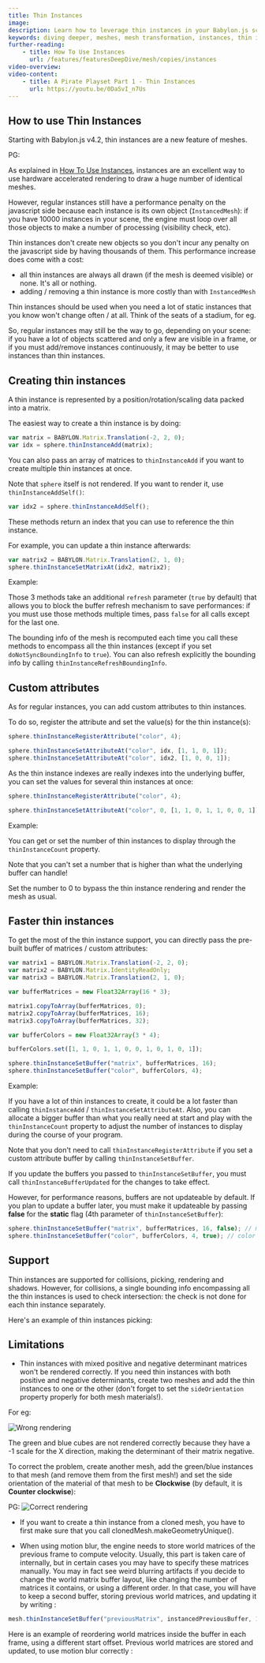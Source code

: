 ```yaml
---
title: Thin Instances
image: 
description: Learn how to leverage thin instances in your Babylon.js scenes.
keywords: diving deeper, meshes, mesh transformation, instances, thin instances
further-reading:
    - title: How To Use Instances
      url: /features/featuresDeepDive/mesh/copies/instances
video-overview:
video-content:
    - title: A Pirate Playset Part 1 - Thin Instances
      url: https://youtu.be/0DaSvI_n7Us
---
```


## How to use Thin Instances
Starting with Babylon.js v4.2, thin instances are a new feature of meshes.

PG: <Playground id="#V1JE4Z#1" title="Thin Instances Example" description="Simple example of using thin instances."/>

As explained in [How To Use Instances](/features/featuresDeepDive/mesh/copies/instances), instances are an excellent way to use hardware accelerated rendering to draw a huge number of identical meshes.

However, regular instances still have a performance penalty on the javascript side because each instance is its own object (`InstancedMesh`): if you have 10000 instances in your scene, the engine must loop over all those objects to make a number of processing (visibility check, etc).

Thin instances don't create new objects so you don't incur any penalty on the javascript side by having thousands of them. This performance increase does come with a cost:
* all thin instances are always all drawn (if the mesh is deemed visible) or none. It's all or nothing.
* adding / removing a thin instance is more costly than with `InstancedMesh`

Thin instances should be used when you need a lot of static instances that you know won't change often / at all. Think of the seats of a stadium, for eg.

So, regular instances may still be the way to go, depending on your scene: if you have a lot of objects scattered and only a few are visible in a frame, or if you must add/remove instances continuously, it may be better to use instances than thin instances.

<Youtube id="0DaSvI_n7Us"/>

## Creating thin instances
A thin instance is represented by a position/rotation/scaling data packed into a matrix.

The easiest way to create a thin instance is by doing:
```javascript
var matrix = BABYLON.Matrix.Translation(-2, 2, 0);
var idx = sphere.thinInstanceAdd(matrix);
```

You can also pass an array of matrices to `thinInstanceAdd` if you want to create multiple thin instances at once.

Note that `sphere` itself is not rendered. If you want to render it, use `thinInstanceAddSelf()`:
```javascript
var idx2 = sphere.thinInstanceAddSelf();
```

These methods return an index that you can use to reference the thin instance.

For example, you can update a thin instance afterwards:
```javascript
var matrix2 = BABYLON.Matrix.Translation(2, 1, 0);
sphere.thinInstanceSetMatrixAt(idx2, matrix2);
```

Example: <Playground id="#217750" title="Creating Thin Instances" description="Simple example of creating thin instances."/>

Those 3 methods take an additional `refresh` parameter (`true` by default) that allows you to block the buffer refresh mechanism to save performances: if you must use those methods multiple times, pass `false` for all calls except for the last one.

The bounding info of the mesh is recomputed each time you call these methods to encompass all the thin instances (except if you set `doNotSyncBoundingInfo` to `true`). You can also refresh explicitly the bounding info by calling `thinInstanceRefreshBoundingInfo`.

## Custom attributes
As for regular instances, you can add custom attributes to thin instances.

To do so, register the attribute and set the value(s) for the thin instance(s):
```typescript
sphere.thinInstanceRegisterAttribute("color", 4);

sphere.thinInstanceSetAttributeAt("color", idx, [1, 1, 0, 1]);
sphere.thinInstanceSetAttributeAt("color", idx2, [1, 0, 0, 1]);
```

As the thin instance indexes are really indexes into the underlying buffer, you can set the values for several thin instances at once:
```typescript
sphere.thinInstanceRegisterAttribute("color", 4);

sphere.thinInstanceSetAttributeAt("color", 0, [1, 1, 0, 1, 1, 0, 0, 1]);
```

Example: <Playground id="#217750#1" title="Thin Instances Custom Attributes" description="Simple example of thin instances with custom attributes."/>

You can get or set the number of thin instances to display through the `thinInstanceCount` property.

Note that you can't set a number that is higher than what the underlying buffer can handle!

Set the number to 0 to bypass the thin instance rendering and render the mesh as usual.

## Faster thin instances
To get the most of the thin instance support, you can directly pass the pre-built buffer of matrices / custom attributes:
```typescript
var matrix1 = BABYLON.Matrix.Translation(-2, 2, 0);
var matrix2 = BABYLON.Matrix.IdentityReadOnly;
var matrix3 = BABYLON.Matrix.Translation(2, 1, 0);

var bufferMatrices = new Float32Array(16 * 3);

matrix1.copyToArray(bufferMatrices, 0);
matrix2.copyToArray(bufferMatrices, 16);
matrix3.copyToArray(bufferMatrices, 32);

var bufferColors = new Float32Array(3 * 4);

bufferColors.set([1, 1, 0, 1, 1, 0, 0, 1, 0, 1, 0, 1]);

sphere.thinInstanceSetBuffer("matrix", bufferMatrices, 16);
sphere.thinInstanceSetBuffer("color", bufferColors, 4);
```

Example: <Playground id="#217750#2" title="Thin Instances Example" description="Simple example showing how to use thin instances."/>

If you have a lot of thin instances to create, it could be a lot faster than calling `thinInstanceAdd` / `thinInstanceSetAttributeAt`. Also, you can allocate a bigger buffer than what you really need at start and play with the `thinInstanceCount` property to adjust the number of instances to display during the course of your program.

Note that you don't need to call `thinInstanceRegisterAttribute` if you set a custom attribute buffer by calling `thinInstanceSetBuffer`.

If you update the buffers you passed to `thinInstanceSetBuffer`, you must call `thinInstanceBufferUpdated` for the changes to take effect.

However, for performance reasons, buffers are not updateable by default. If you plan to update a buffer later, you must make it updateable by passing **false** for the **static** flag (4th parameter of `thinInstanceSetBuffer`):

```javascript
sphere.thinInstanceSetBuffer("matrix", bufferMatrices, 16, false); // matrix buffer is updateable
sphere.thinInstanceSetBuffer("color", bufferColors, 4, true); // color buffer is not updateable
```

## Support

Thin instances are supported for collisions, picking, rendering and shadows. However, for collisions, a single bounding info encompassing all the thin instances is used to check intersection: the check is not done for each thin instance separately.

Here's an example of thin instances picking: <Playground id="#RC2IAH#115" title="Thin Instances Picking Example" description="Simple example of using picking with thin instances."/>

## Limitations

* Thin instances with mixed positive and negative determinant matrices won't be rendered correctly. If you need thin instances with both positive and negative determinants, create two meshes and add the thin instances to one or the other (don't forget to set the `sideOrientation` property properly for both mesh materials!).

For eg: <Playground id="#217750#3" title="Thin Instances Wrong Rendering" description="Simple example of thin instances with wrong rendering."/>

![Wrong rendering](/img/how_to/Mesh/thinInstancesWrongSideOrientation.png)

The green and blue cubes are not rendered correctly because they have a -1 scale for the X direction, making the determinant of their matrix negative.

To correct the problem, create another mesh, add the green/blue instances to that mesh (and remove them from the first mesh!) and set the side orientation of the material of that mesh to be **Clockwise** (by default, it is **Counter clockwise**):

PG: <Playground id="#217750#4" title="Thin Instances Correct Rendering" description="Simple example of thin instances with correct rendering."/>
![Correct rendering](/img/how_to/Mesh/thinInstancesOkSideOrientation.png)

* If you want to create a thin instance from a cloned mesh, you have to first make sure that you call clonedMesh.makeGeometryUnique().

* When using motion blur, the engine needs to store world matrices of the previous frame to compute velocity. Usually, this part is taken care of internally, but in certain cases you may have to specify these matrices manually. You may in fact see weird blurring artifacts if you decide to change the world matrix buffer layout, like changing the number of matrices it contains, or using a different order. In that case, you will have to keep a second buffer, storing previous world matrices, and updating it by writing :

```javascript
mesh.thinInstanceSetBuffer("previousMatrix", instancedPreviousBuffer, 16);
```

Here is an example of reordering world matrices inside the buffer in each frame, using a different start offset. Previous world matrices are stored and updated, to use motion blur correctly :
<Playground id="#HJGC2G#59" title="Thin instances previous matrices motion blur" description="Updating manually previous world matrices for thin instances to work with motion blur"/>
